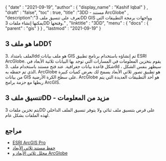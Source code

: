 {
  "date" : "2021-09-19",
  "author" : {
    "display_name" : "Kashif Iqbal"
} ,
  "draft" : "false",
  "toc" : true,
  "title" :"3DD - مستند ArcGlobe" ,
  "description":"تعرف على تنسيق ملف 3DD GIS وواجهات برمجة التطبيقات التي يمكنها إنشاء ملفات 3DD وفتحها." ,
  "linktitle" : "3DD",
  "menu" : {
    "docs" : {
      "parent" : "gis"
}
} ,
  "lastmod" : "2021-09-19"
}

## ما هو ملف 3DD؟

الملف بامتداد .3dd هو ملف بيانات GIS تم إنشاؤه باستخدام برنامج تطبيق ESRI ArcGlobe. يقوم بتخزين المعلومات في المسارات التي توجد بها البيانات ثلاثية الأبعاد في شكل قاعدة بيانات جغرافية. عند فتح مستند باستخدام ملف .3dd ، سيظهر بنفس الشكل الذي تم حفظه به. ArcGlobe هو تطبيق تصور ثلاثي الأبعاد يسمح لك بعرض كميات كبيرة من بيانات GIS على سطح الكرة الأرضية. ArcGlobe هو أحد التطبيقات العديدة التي يتم ربطها مع حزمة برامج ArcGIS.

## تنسيق ملف 3DD - مزيد من المعلومات

يتم تخزين ملفات 3DD على قرص بتنسيق ملف ثنائي ولا يتوفر تنسيق الملف الداخلي لهذه الملفات بشكل عام.

## مراجع

* [ESRI ArcGIS Pro](https://www.esri.com/en-us/arcgis/products/arcgis-pro/overview)
* [حفظ مستند ثلاثي الأبعاد](https://desktop.arcgis.com/en/arcmap/10.3/guide-books/extensions/3d-analyst/about-saving-a-3d-document.htm)
* [محلل ثلاثي الأبعاد و ArcGlobe](https://desktop.arcgis.com/en/arcmap/latest/extensions/3d-analyst/3d-analyst-and-arcglobe.htm)

